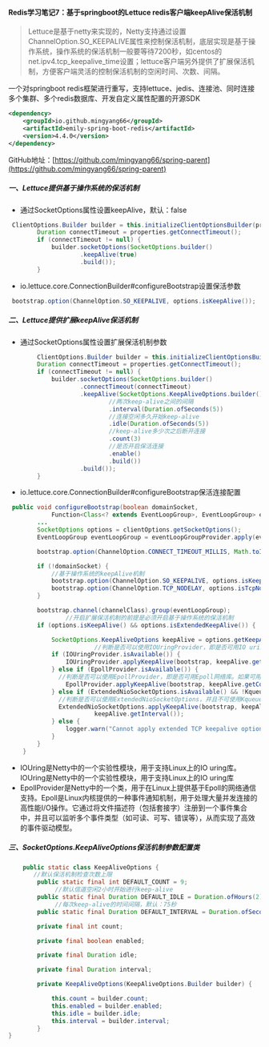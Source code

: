 #### Redis学习笔记7：基于springboot的Lettuce redis客户端keepAlive保活机制

> Lettuce是基于netty来实现的，Netty支持通过设置ChannelOption.SO_KEEPALIVE属性来控制保活机制，底层实现是基于操作系统，操作系统的保活机制一般要等待7200秒，如centos的net.ipv4.tcp_keepalive_time设置；lettuce客户端另外提供了扩展保活机制，方便客户端灵活的控制保活机制的空闲时间、次数、间隔。

一个对springboot redis框架进行重写，支持lettuce、jedis、连接池、同时连接多个集群、多个redis数据库、开发自定义属性配置的开源SDK

```xml
<dependency>
    <groupId>io.github.mingyang66</groupId>
    <artifactId>emily-spring-boot-redis</artifactId>
    <version>4.4.0</version>
</dependency>
```

GitHub地址：[https://github.com/mingyang66/spring-parent](https://github.com/mingyang66/spring-parent)

##### 一、Lettuce提供基于操作系统的保活机制

- 通过SocketOptions属性设置keepAlive，默认：false

```java
 ClientOptions.Builder builder = this.initializeClientOptionsBuilder(properties);
        Duration connectTimeout = properties.getConnectTimeout();
        if (connectTimeout != null) {
            builder.socketOptions(SocketOptions.builder()
                    .keepAlive(true)
                    .build());
        }
```

- io.lettuce.core.ConnectionBuilder#configureBootstrap设置保活参数

```java
 bootstrap.option(ChannelOption.SO_KEEPALIVE, options.isKeepAlive());
```

##### 二、Lettuce提供扩展keepAlive保活机制

- 通过SocketOptions属性设置扩展保活机制参数

```java
        ClientOptions.Builder builder = this.initializeClientOptionsBuilder(properties);
        Duration connectTimeout = properties.getConnectTimeout();
        if (connectTimeout != null) {
            builder.socketOptions(SocketOptions.builder()
                    .connectTimeout(connectTimeout)
                    .keepAlive(SocketOptions.KeepAliveOptions.builder()
                            //两次keep-alive之间的间隔
                            .interval(Duration.ofSeconds(5))
                            //连接空闲多久开始keep-alive
                            .idle(Duration.ofSeconds(5))
                            //keep-alive多少次之后断开连接
                            .count(3)
                            //是否开启保活连接
                            .enable()
                            .build())
                    .build());
        }
```

- io.lettuce.core.ConnectionBuilder#configureBootstrap保活连接配置

```java
 public void configureBootstrap(boolean domainSocket,
            Function<Class<? extends EventLoopGroup>, EventLoopGroup> eventLoopGroupProvider) {
        ...
        SocketOptions options = clientOptions.getSocketOptions();
        EventLoopGroup eventLoopGroup = eventLoopGroupProvider.apply(eventLoopGroupClass);

        bootstrap.option(ChannelOption.CONNECT_TIMEOUT_MILLIS, Math.toIntExact(options.getConnectTimeout().toMillis()));

        if (!domainSocket) {
            //基于操作系统的keepAlive机制
            bootstrap.option(ChannelOption.SO_KEEPALIVE, options.isKeepAlive());
            bootstrap.option(ChannelOption.TCP_NODELAY, options.isTcpNoDelay());
        }

        bootstrap.channel(channelClass).group(eventLoopGroup);
				//开启扩展保活机制的前提是必须开启基于操作系统的保活机制
        if (options.isKeepAlive() && options.isExtendedKeepAlive()) {

            SocketOptions.KeepAliveOptions keepAlive = options.getKeepAlive();
						//判断是否可以使用IOUringProvider，即是否可用IO uring库。如果可用，调用IOUringProvider提供的applyKeepAlive方法，传入bootstrap（Netty的引导类）和keepAlive的参数（count、idle、interval），应用IOUringProvider提供的keepalive参数配置
            if (IOUringProvider.isAvailable()) {
                IOUringProvider.applyKeepAlive(bootstrap, keepAlive.getCount(), keepAlive.getIdle(), keepAlive.getInterval());
            } else if (EpollProvider.isAvailable()) {
              //判断是否可以使用EpollProvider，即是否可用Epoll网络库。如果可用，调用EpollProvider提供的applyKeepAlive方法，传入bootstrap和keepAlive的参数，应用EpollProvider提供的keepalive参数配置。
                EpollProvider.applyKeepAlive(bootstrap, keepAlive.getCount(), keepAlive.getIdle(), keepAlive.getInterval());
            } else if (ExtendedNioSocketOptions.isAvailable() && !KqueueProvider.isAvailable()) {
              //判断是否可以使用ExtendedNioSocketOptions，并且不可使用KqueueProvider。如果可用，调用ExtendedNioSocketOptions提供的applyKeepAlive方法，传入bootstrap和keepAlive的参数，应用ExtendedNioSocketOptions提供的keepalive参数配置
              ExtendedNioSocketOptions.applyKeepAlive(bootstrap, keepAlive.getCount(), keepAlive.getIdle(),
                        keepAlive.getInterval());
            } else {
                logger.warn("Cannot apply extended TCP keepalive options to channel type " + channelClass.getName());
            }
        }
    }
```

- IOUring是Netty中的一个实验性模块，用于支持Linux上的IO uring库。IOUring是Netty中的一个实验性模块，用于支持Linux上的IO uring库
- EpollProvider是Netty中的一个类，用于在Linux上提供基于Epoll的网络通信支持。Epoll是Linux内核提供的一种事件通知机制，用于处理大量并发连接的高性能I/O操作。它通过将文件描述符（包括套接字）注册到一个事件集合中，并且可以监听多个事件类型（如可读、可写、错误等），从而实现了高效的事件驱动模型。

##### 三、SocketOptions.KeepAliveOptions保活机制参数配置类

```java
    public static class KeepAliveOptions {
       //默认保活机制检查次数上限
        public static final int DEFAULT_COUNT = 9;
			 //默认信道空闲2小时开始进行keep-alive
        public static final Duration DEFAULT_IDLE = Duration.ofHours(2);
			 //每次keep-alive的时间间隔，默认：75秒
        public static final Duration DEFAULT_INTERVAL = Duration.ofSeconds(75);

        private final int count;

        private final boolean enabled;

        private final Duration idle;

        private final Duration interval;

        private KeepAliveOptions(KeepAliveOptions.Builder builder) {

            this.count = builder.count;
            this.enabled = builder.enabled;
            this.idle = builder.idle;
            this.interval = builder.interval;
        }
}
```

